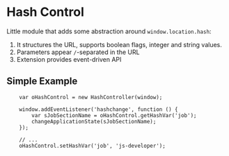 # Hash Control

Little module that adds some abstraction around `window.location.hash`:

1. It structures the URL, supports boolean flags, integer and string values.
2. Parameters appear `/`-separated in the URL
3. Extension provides event-driven API


## Simple Example

```
    var oHashControl = new HashController(window);

    window.addEventListener('hashchange', function () {
        var sJobSectionName = oHashControl.getHashVar('job');
        changeApplicationState(sJobSectionName);
    });

    // ...
    oHashControl.setHashVar('job', 'js-developer');
```
